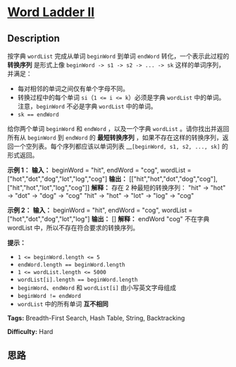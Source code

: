 # [Word Ladder II][title]

## Description

按字典 `wordList` 完成从单词 `beginWord` 到单词 `endWord` 转化，一个表示此过程的 **转换序列** 是形式上像
`beginWord -> s1 -> s2 -> ... -> sk` 这样的单词序列，并满足：

  * 每对相邻的单词之间仅有单个字母不同。
  * 转换过程中的每个单词 `si`（`1 <= i <= k`）必须是字典 `wordList` 中的单词。注意，`beginWord` 不必是字典 `wordList` 中的单词。
  * `sk == endWord`

给你两个单词 `beginWord` 和 `endWord` ，以及一个字典 `wordList` 。请你找出并返回所有从 `beginWord` 到
`endWord` 的 **最短转换序列** ，如果不存在这样的转换序列，返回一个空列表。每个序列都应该以单词列表 __`[beginWord, s1,
s2, ..., sk]` 的形式返回。



**示例 1：**
            **输入：** beginWord = "hit", endWord = "cog", wordList = ["hot","dot","dog","lot","log","cog"]    **输出：** [["hit","hot","dot","dog","cog"],["hit","hot","lot","log","cog"]]    **解释：** 存在 2 种最短的转换序列：    "hit" -> "hot" -> "dot" -> "dog" -> "cog"    "hit" -> "hot" -> "lot" -> "log" -> "cog"    

**示例 2：**
            **输入：** beginWord = "hit", endWord = "cog", wordList = ["hot","dot","dog","lot","log"]    **输出：** []    **解释：** endWord "cog" 不在字典 wordList 中，所以不存在符合要求的转换序列。    



**提示：**

  * `1 <= beginWord.length <= 5`
  * `endWord.length == beginWord.length`
  * `1 <= wordList.length <= 5000`
  * `wordList[i].length == beginWord.length`
  * `beginWord`、`endWord` 和 `wordList[i]` 由小写英文字母组成
  * `beginWord != endWord`
  * `wordList` 中的所有单词 **互不相同**


**Tags:** Breadth-First Search, Hash Table, String, Backtracking

**Difficulty:** Hard

## 思路

[title]: https://leetcode-cn.com/problems/word-ladder-ii
